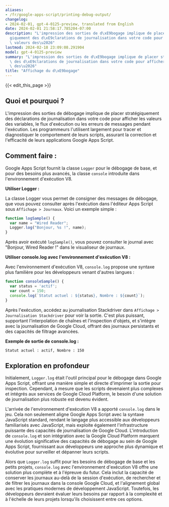 ```yaml
---
aliases:
- /fr/google-apps-script/printing-debug-output/
changelog:
- 2024-02-01, gpt-4-0125-preview, translated from English
date: 2024-02-01 21:58:17.785204-07:00
description: "L'impression des sorties de d\xE9bogage implique de placer strat\xE9\
  giquement des d\xE9clarations de journalisation dans votre code pour afficher les\
  \ valeurs des\u2026"
lastmod: 2024-02-18 23:09:08.291904
model: gpt-4-0125-preview
summary: "L'impression des sorties de d\xE9bogage implique de placer strat\xE9giquement\
  \ des d\xE9clarations de journalisation dans votre code pour afficher les valeurs\
  \ des\u2026"
title: "Affichage du d\xE9bogage"
---
```


{{< edit_this_page >}}

## Quoi et pourquoi ?

L'impression des sorties de débogage implique de placer stratégiquement des déclarations de journalisation dans votre code pour afficher les valeurs des variables, le flux d'exécution ou les erreurs de messages pendant l'exécution. Les programmeurs l'utilisent largement pour tracer et diagnostiquer le comportement de leurs scripts, assurant la correction et l'efficacité de leurs applications Google Apps Script.

## Comment faire :

Google Apps Script fournit la classe `Logger` pour le débogage de base, et pour des besoins plus avancés, la classe `console` introduite dans l'environnement d'exécution V8.

**Utiliser Logger :**

La classe Logger vous permet de consigner des messages de débogage, que vous pouvez consulter après l'exécution dans l'éditeur Apps Script sous `Affichage > Journaux`. Voici un exemple simple :

```javascript
function logSample() {
  var name = "Wired Reader";
  Logger.log("Bonjour, %s !", name);
}
```

Après avoir exécuté `logSample()`, vous pouvez consulter le journal avec "Bonjour, Wired Reader !" dans le visualiseur de journaux.

**Utiliser console.log avec l'environnement d'exécution V8 :**

Avec l'environnement d'exécution V8, `console.log` propose une syntaxe plus familière pour les développeurs venant d'autres langues :

```javascript
function consoleSample() {
  var status = 'actif';
  var count = 150;
  console.log(`Statut actuel : ${status}, Nombre : ${count}`);
}
```

Après l'exécution, accédez au journalisation Stackdriver dans `Affichage > Journalisation Stackdriver` pour voir la sortie. C'est plus puissant, supportant l'interpolation de chaînes et l'inspection d'objets, et s'intègre avec la journalisation de Google Cloud, offrant des journaux persistants et des capacités de filtrage avancées.

**Exemple de sortie de console.log :**

```
Statut actuel : actif, Nombre : 150
```

## Exploration en profondeur

Initialement, `Logger.log` était l'outil principal pour le débogage dans Google Apps Script, offrant une manière simple et directe d'imprimer la sortie pour inspection. Cependant, à mesure que les scripts devenaient plus complexes et intégrés aux services de Google Cloud Platform, le besoin d'une solution de journalisation plus robuste est devenu évident.

L'arrivée de l'environnement d'exécution V8 a apporté `console.log` dans le jeu. Cela non seulement aligne Google Apps Script avec la syntaxe JavaScript standard, rendant le langage plus accessible aux développeurs familiarisés avec JavaScript, mais exploite également l'infrastructure puissante des capacités de journalisation de Google Cloud. L'introduction de `console.log` et son intégration avec la Google Cloud Platform marquent une évolution significative des capacités de débogage au sein de Google Apps Script, fournissant aux développeurs une approche plus dynamique et évolutive pour surveiller et dépanner leurs scripts.

Alors que `Logger.log` suffit pour les besoins de débogage de base et les petits projets, `console.log` avec l'environnement d'exécution V8 offre une solution plus complète et à l'épreuve du futur. Cela inclut la capacité de conserver les journaux au-delà de la session d'exécution, de rechercher et de filtrer les journaux dans la console Google Cloud, et l'alignement global avec les pratiques modernes de développement JavaScript. Toutefois, les développeurs devraient évaluer leurs besoins par rapport à la complexité et à l'échelle de leurs projets lorsqu'ils choisissent entre ces options.
